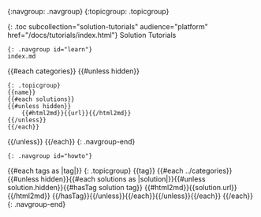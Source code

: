 {:navgroup: .navgroup}
{:topicgroup: .topicgroup}

{: .toc subcollection="solution-tutorials" audience="platform" href="/docs/tutorials/index.html"}
Solution Tutorials

    {: .navgroup id="learn"}
    index.md
{{#each categories}}
{{#unless hidden}}

    {: .topicgroup}
    {{name}}
    {{#each solutions}}
    {{#unless hidden}}
        {{#html2md}}{{url}}{{/html2md}}
    {{/unless}}
    {{/each}}
{{/unless}}
{{/each}}
    {: .navgroup-end}
    
    {: .navgroup id="howto"}
{{#each tags as |tag|}}
    {: .topicgroup}
    {{tag}}
{{#each ../categories}}{{#unless hidden}}{{#each solutions as |solution|}}{{#unless solution.hidden}}{{#hasTag solution tag}}        {{#html2md}}{{solution.url}}{{/html2md}}
{{/hasTag}}{{/unless}}{{/each}}{{/unless}}{{/each}}
{{/each}}
    {: .navgroup-end}
